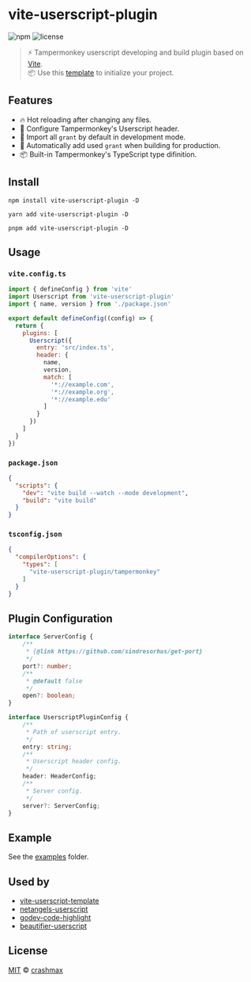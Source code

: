# vite-userscript-plugin

![npm](https://img.shields.io/npm/v/vite-userscript-plugin)
![license](https://img.shields.io/github/license/crashmax-dev/vite-userscript-plugin)

> ⚡️ Tampermonkey userscript developing and build plugin based on [Vite](https://vitejs.dev).\
> 📦 Use this [template](https://github.com/crashmax-dev/vite-userscript-template) to initialize your project.

## Features

- 🔥 Hot reloading after changing any files.
- 🔧 Configure Tampermonkey's Userscript header.
- 💨 Import all `grant` by default in development mode.
- 📝 Automatically add used `grant` when building for production.
- 📦 Built-in Tampermonkey's TypeScript type difinition.

## Install

```
npm install vite-userscript-plugin -D
```

```
yarn add vite-userscript-plugin -D
```

```
pnpm add vite-userscript-plugin -D
```

## Usage

### `vite.config.ts`

```js
import { defineConfig } from 'vite'
import Userscript from 'vite-userscript-plugin'
import { name, version } from './package.json'

export default defineConfig((config) => {
  return {
    plugins: [
      Userscript({
        entry: 'src/index.ts',
        header: {
          name,
          version,
          match: [
            '*://example.com',
            '*://example.org',
            '*://example.edu'
          ]
        }
      })
    ]
  }
})
```

### `package.json`

```json
{
  "scripts": {
    "dev": "vite build --watch --mode development",
    "build": "vite build"
  }
}
```

### `tsconfig.json`

```json
{
  "compilerOptions": {
    "types": [
      "vite-userscript-plugin/tampermonkey"
    ]
  }
}
```

## Plugin Configuration

```ts
interface ServerConfig {
    /**
     * {@link https://github.com/sindresorhus/get-port}
     */
    port?: number;
    /**
     * @default false
     */
    open?: boolean;
}

interface UserscriptPluginConfig {
    /**
     * Path of userscript entry.
     */
    entry: string;
    /**
     * Userscript header config.
     */
    header: HeaderConfig;
    /**
     * Server config.
     */
    server?: ServerConfig;
}
```

## Example

See the [examples](https://github.com/crashmax-dev/vite-userscript-plugin/tree/master/examples) folder.

## Used by

- [vite-userscript-template](https://github.com/crashmax-dev/vite-userscript-template)
- [netangels-userscript](https://github.com/crashmax-dev/netangels-userscript)
- [godev-code-highlight](https://github.com/crashmax-dev/godev-code-highlight)
- [beautifier-userscript](https://github.com/crashmax-dev/beautifier-userscript)

## License

[MIT](./LICENCE) © [crashmax](https://github.com/crashmax-dev)
